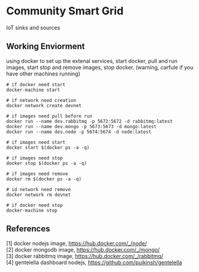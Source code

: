 # Community Smart Grid
IoT sinks and sources

## Working Enviorment
using docker to set up the extenal services, start docker, pull and run images, start stop and remove images, stop docker. (warning, carfule if you have other machines running)
```
# if docker need start
docker-machine start

# if network need creation
docker network create devnet

# if images need pull before run
docker run --name dev.rabbitmq -p 5672:5672 -d rabbitmq:latest
docker run --name dev.mongo -p 5673:5673 -d mongo:latest
docker run --name dev.node -p 5674:5674 -d node:latest

# if images need start
docker start $(docker ps -a -q)

# if images need stop
docker stop $(docker ps -a -q)

# if images need remove
docker rm $(docker ps -a -q)

# id network need remove
docker network rm devnet

# if docker need stop
docker-machine stop
```

## References
[1] docker nodejs image, https://hub.docker.com/_/node/<br>
[2] docker mongodb image, https://hub.docker.com/_/mongo/<br>
[3] docker rabbitmq image, https://hub.docker.com/_/rabbitmq/<br>
[4] gentelella dashboard nodejs, https://github.com/puikinsh/gentelella
